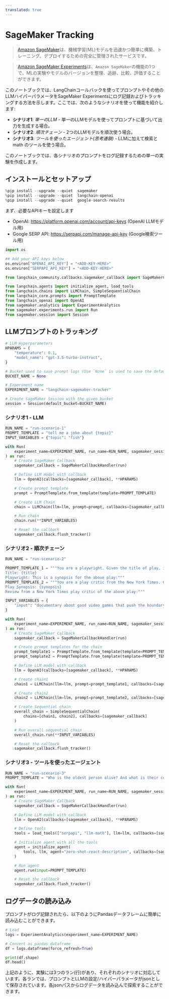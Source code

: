 ```yaml
---
translated: true
---
```


# SageMaker Tracking

>[Amazon SageMaker](https://aws.amazon.com/sagemaker/)は、機械学習(ML)モデルを迅速かつ簡単に構築、トレーニング、デプロイするための完全に管理されたサービスです。

>[Amazon SageMaker Experiments](https://docs.aws.amazon.com/sagemaker/latest/dg/experiments.html)は、`Amazon SageMaker`の機能の1つで、MLの実験やモデルのバージョンを整理、追跡、比較、評価することができます。

このノートブックでは、LangChainコールバックを使ってプロンプトやその他のLLMハイパーパラメータをSageMaker Experimentsにログ記録およびトラッキングする方法を示します。ここでは、次のようなシナリオを使って機能を紹介します:

* **シナリオ1**: *単一のLLM* - 単一のLLMモデルを使ってプロンプトに基づいて出力を生成する場合。
* **シナリオ2**: *順次チェーン* - 2つのLLMモデルを順次使う場合。
* **シナリオ3**: *ツールを使ったエージェント(思考連鎖)* - LLMに加えて検索とmath のツールを使う場合。

このノートブックでは、各シナリオのプロンプトをログ記録するための単一の実験を作成します。

## インストールとセットアップ

```python
%pip install --upgrade --quiet  sagemaker
%pip install --upgrade --quiet  langchain-openai
%pip install --upgrade --quiet  google-search-results
```

まず、必要なAPIキーを設定します

* OpenAI: https://platform.openai.com/account/api-keys (OpenAI LLMモデル用)
* Google SERP API: https://serpapi.com/manage-api-key (Google検索ツール用)

```python
import os

## Add your API keys below
os.environ["OPENAI_API_KEY"] = "<ADD-KEY-HERE>"
os.environ["SERPAPI_API_KEY"] = "<ADD-KEY-HERE>"
```

```python
from langchain_community.callbacks.sagemaker_callback import SageMakerCallbackHandler
```

```python
from langchain.agents import initialize_agent, load_tools
from langchain.chains import LLMChain, SimpleSequentialChain
from langchain_core.prompts import PromptTemplate
from langchain_openai import OpenAI
from sagemaker.analytics import ExperimentAnalytics
from sagemaker.experiments.run import Run
from sagemaker.session import Session
```

## LLMプロンプトのトラッキング

```python
# LLM Hyperparameters
HPARAMS = {
    "temperature": 0.1,
    "model_name": "gpt-3.5-turbo-instruct",
}

# Bucket used to save prompt logs (Use `None` is used to save the default bucket or otherwise change it)
BUCKET_NAME = None

# Experiment name
EXPERIMENT_NAME = "langchain-sagemaker-tracker"

# Create SageMaker Session with the given bucket
session = Session(default_bucket=BUCKET_NAME)
```

### シナリオ1 - LLM

```python
RUN_NAME = "run-scenario-1"
PROMPT_TEMPLATE = "tell me a joke about {topic}"
INPUT_VARIABLES = {"topic": "fish"}
```

```python
with Run(
    experiment_name=EXPERIMENT_NAME, run_name=RUN_NAME, sagemaker_session=session
) as run:
    # Create SageMaker Callback
    sagemaker_callback = SageMakerCallbackHandler(run)

    # Define LLM model with callback
    llm = OpenAI(callbacks=[sagemaker_callback], **HPARAMS)

    # Create prompt template
    prompt = PromptTemplate.from_template(template=PROMPT_TEMPLATE)

    # Create LLM Chain
    chain = LLMChain(llm=llm, prompt=prompt, callbacks=[sagemaker_callback])

    # Run chain
    chain.run(**INPUT_VARIABLES)

    # Reset the callback
    sagemaker_callback.flush_tracker()
```

### シナリオ2 - 順次チェーン

```python
RUN_NAME = "run-scenario-2"

PROMPT_TEMPLATE_1 = """You are a playwright. Given the title of play, it is your job to write a synopsis for that title.
Title: {title}
Playwright: This is a synopsis for the above play:"""
PROMPT_TEMPLATE_2 = """You are a play critic from the New York Times. Given the synopsis of play, it is your job to write a review for that play.
Play Synopsis: {synopsis}
Review from a New York Times play critic of the above play:"""

INPUT_VARIABLES = {
    "input": "documentary about good video games that push the boundary of game design"
}
```

```python
with Run(
    experiment_name=EXPERIMENT_NAME, run_name=RUN_NAME, sagemaker_session=session
) as run:
    # Create SageMaker Callback
    sagemaker_callback = SageMakerCallbackHandler(run)

    # Create prompt templates for the chain
    prompt_template1 = PromptTemplate.from_template(template=PROMPT_TEMPLATE_1)
    prompt_template2 = PromptTemplate.from_template(template=PROMPT_TEMPLATE_2)

    # Define LLM model with callback
    llm = OpenAI(callbacks=[sagemaker_callback], **HPARAMS)

    # Create chain1
    chain1 = LLMChain(llm=llm, prompt=prompt_template1, callbacks=[sagemaker_callback])

    # Create chain2
    chain2 = LLMChain(llm=llm, prompt=prompt_template2, callbacks=[sagemaker_callback])

    # Create Sequential chain
    overall_chain = SimpleSequentialChain(
        chains=[chain1, chain2], callbacks=[sagemaker_callback]
    )

    # Run overall sequential chain
    overall_chain.run(**INPUT_VARIABLES)

    # Reset the callback
    sagemaker_callback.flush_tracker()
```

### シナリオ3 - ツールを使ったエージェント

```python
RUN_NAME = "run-scenario-3"
PROMPT_TEMPLATE = "Who is the oldest person alive? And what is their current age raised to the power of 1.51?"
```

```python
with Run(
    experiment_name=EXPERIMENT_NAME, run_name=RUN_NAME, sagemaker_session=session
) as run:
    # Create SageMaker Callback
    sagemaker_callback = SageMakerCallbackHandler(run)

    # Define LLM model with callback
    llm = OpenAI(callbacks=[sagemaker_callback], **HPARAMS)

    # Define tools
    tools = load_tools(["serpapi", "llm-math"], llm=llm, callbacks=[sagemaker_callback])

    # Initialize agent with all the tools
    agent = initialize_agent(
        tools, llm, agent="zero-shot-react-description", callbacks=[sagemaker_callback]
    )

    # Run agent
    agent.run(input=PROMPT_TEMPLATE)

    # Reset the callback
    sagemaker_callback.flush_tracker()
```

## ログデータの読み込み

プロンプトがログ記録されたら、以下のようにPandasデータフレームに簡単に読み込むことができます。

```python
# Load
logs = ExperimentAnalytics(experiment_name=EXPERIMENT_NAME)

# Convert as pandas dataframe
df = logs.dataframe(force_refresh=True)

print(df.shape)
df.head()
```

上記のように、実験には3つのラン(行)があり、それぞれのシナリオに対応しています。各ランでは、プロンプトとLLMの設定/ハイパーパラメータがjsonとして保存されています。各jsonパスからログデータを読み込んで探索することができます。
